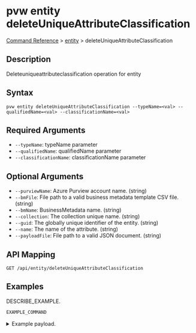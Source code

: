 # pvw entity deleteUniqueAttributeClassification
[Command Reference](../../../README.md#command-reference) > [entity](./main.md) > deleteUniqueAttributeClassification

## Description
Deleteuniqueattributeclassification operation for entity

## Syntax
```
pvw entity deleteUniqueAttributeClassification --typeName=<val> --qualifiedName=<val> --classificationName=<val>
```

## Required Arguments
- `--typeName`: typeName parameter
- `--qualifiedName`: qualifiedName parameter
- `--classificationName`: classificationName parameter

## Optional Arguments
- `--purviewName`: Azure Purview account name. (string)
- `--bmFile`: File path to a valid business metadata template CSV file. (string)
- `--bmName`: BusinessMetadata name. (string)
- `--collection`: The collection unique name. (string)
- `--guid`: The globally unique identifier of the entity. (string)
- `--name`: The name of the attribute. (string)
- `--payloadFile`: File path to a valid JSON document. (string)

## API Mapping
 >  > []()
```
GET /api/entity/deleteUniqueAttributeClassification
```

## Examples
DESCRIBE_EXAMPLE.
```powershell
EXAMPLE_COMMAND
```
<details><summary>Example payload.</summary>
<p>

```json
PASTE_JSON_HERE
```
</p>
</details>